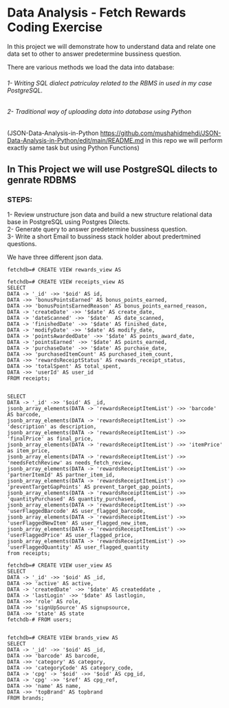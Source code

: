 
# Data Analysis - Fetch Rewards Coding Exercise 
In this project we will demonstrate how to understand data and relate one data set to other to answer predetermine bussiness question.

There are various methods we load the data into database:


###### 1- Writing SQL dialect patriculay related to the RBMS in used in my case PostgreSQL.
###### 2- Traditional way of uploading data into database using Python
(JSON-Data-Analysis-in-Python https://github.com/mushahidmehdi/JSON-Data-Analysis-in-Python/edit/main/README.md in this repo we will perform exactly same task but using Python Functions)


## In This Project we will use PostgreSQL dilects to genrate RDBMS

### STEPS:

1- Review unstructure json data and build a new structure relational data base in PostgreSQL using Postgres Dilects.                                                 
2- Generate query to answer predetermine bussiness question.                                                                                          
3- Write a short Email to bussiness stack holder about predertmined questions.                                                                                         

We have three different json data.

    fetchdb=# CREATE VIEW rewards_view AS
    
    fetchdb=# CREATE VIEW receipts_view AS
    SELECT
    DATA -> '_id' ->> '$oid' AS id,
    DATA ->> 'bonusPointsEarned' AS bonus_points_earned,
    DATA ->> 'bonusPointsEarnedReason' AS bonus_points_earned_reason,
    DATA -> 'createDate' ->> '$date' AS create_date, 
    DATA -> 'dateScanned' ->> '$date'  AS date_scanned,
    DATA -> 'finishedDate' ->> '$date' AS finished_date,
    DATA -> 'modifyDate' ->> '$date' AS modify_date,
    DATA -> 'pointsAwardedDate' ->> '$date' AS points_award_date,
    DATA -> 'pointsEarned' ->> '$date' AS points_earned,
    DATA -> 'purchaseDate' ->> '$date' AS purchase_date,
    DATA ->> 'purchasedItemCount' AS purchased_item_count,
    DATA ->> 'rewardsReceiptStatus' AS rewards_receipt_status,
    DATA ->> 'totalSpent' AS total_spent,
    DATA ->> 'userId' AS user_id
    FROM receipts;
    
    
    SELECT 
    DATA -> '_id' ->> '$oid' AS _id,
    jsonb_array_elements(DATA -> 'rewardsReceiptItemList') ->> 'barcode' AS barcode,
    jsonb_array_elements(DATA -> 'rewardsReceiptItemList') ->> 'description' as description,
    jsonb_array_elements(DATA -> 'rewardsReceiptItemList') ->> 'finalPrice' as final_price,
    jsonb_array_elements(DATA -> 'rewardsReceiptItemList') ->> 'itemPrice' as item_price,
    jsonb_array_elements(DATA -> 'rewardsReceiptItemList') ->> 'needsFetchReview' as needs_fetch_review,
    jsonb_array_elements(DATA -> 'rewardsReceiptItemList') ->> 'partnerItemId' AS partner_item_id,
    jsonb_array_elements(DATA -> 'rewardsReceiptItemList') ->> 'preventTargetGapPoints' AS prevent_target_gap_points,
    jsonb_array_elements(DATA -> 'rewardsReceiptItemList') ->> 'quantityPurchased' AS quantity_purchased,
    jsonb_array_elements(DATA -> 'rewardsReceiptItemList') ->> 'userFlaggedBarcode' AS user_flagged_barcode,
    jsonb_array_elements(DATA -> 'rewardsReceiptItemList') ->> 'userFlaggedNewItem' AS user_flagged_new_item,
    jsonb_array_elements(DATA -> 'rewardsReceiptItemList') ->> 'userFlaggedPrice' AS user_flagged_price,
    jsonb_array_elements(DATA -> 'rewardsReceiptItemList') ->> 'userFlaggedQuantity' AS user_flagged_quantity
    from receipts;

    fetchdb=# CREATE VIEW user_view AS 
    SELECT
    DATA -> '_id' ->> '$oid' AS _id,
    DATA ->> 'active' AS active,
    DATA -> 'createdDate' ->> '$date' AS createddate ,
    DATA -> 'lastLogin' ->> '$date' AS lastlogin,
    DATA ->> 'role' AS role,
    DATA ->> 'signUpSource' AS signupsource,
    DATA ->> 'state' AS state
    fetchdb-# FROM users;


    fetchdb=# CREATE VIEW brands_view AS
    SELECT
    DATA -> '_id' ->> '$oid' AS _id,
    DATA ->> 'barcode' AS barcode,
    DATA ->> 'category' AS category,
    DATA ->> 'categoryCode' AS category_code,
    DATA -> 'cpg' -> '$oid' ->> '$oid' AS cpg_id,
    DATA -> 'cpg' ->> '$ref' AS cpg_ref,
    DATA ->> 'name' AS name,
    DATA ->> 'topBrand' AS topbrand 
    FROM brands;




